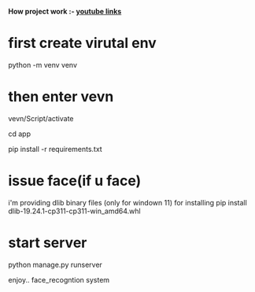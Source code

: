 **How project work :- [youtube links](https://youtu.be/ZQdNEomgqmw?si=wwbeLx559NY6Dy49)**

# first create virutal env

python -m venv venv

# then enter vevn

vevn/Script/activate

cd app

pip install -r requirements.txt

# issue face(if u face)
 i'm providing dlib binary files (only for windown 11)
 for installing 
 pip install dlib-19.24.1-cp311-cp311-win_amd64.whl

# start server

python manage.py runserver

enjoy.. face_recogntion system
